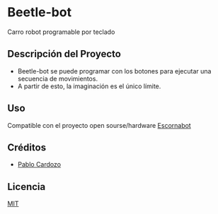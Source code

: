 # Beetle-bot
Carro robot programable por teclado

## Descripción del Proyecto

- Beetle-bot se puede programar con los botones para ejecutar una secuencia de movimientos.
- A partir de esto, la imaginación es el único límite.

## Uso
  Compatible con el proyecto open sourse/hardware [Escornabot](http://escornabot.com)

## Créditos
- [Pablo Cardozo](https://twitter.com/@Pablocyc)

## Licencia

[MIT](https://opensource.org/licenses/MIT)